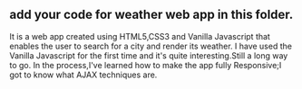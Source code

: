 ## add your code for weather web app in this folder.
It is a web app created using HTML5,CSS3 and Vanilla Javascript that enables the user to search for a city and render its weather.
I have used the Vanilla Javascript for the first time and it's quite interesting.Still a long way to go.
In the process,I've learned how to make the app fully Responsive;I got to know what AJAX techniques are.
